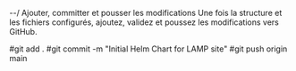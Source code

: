 --/ Ajouter, committer et pousser les modifications
Une fois la structure et les fichiers configurés, ajoutez, validez et poussez les modifications vers GitHub.

#git add .
#git commit -m "Initial Helm Chart for LAMP site"
#git push origin main
